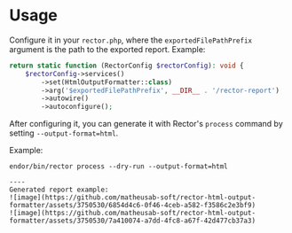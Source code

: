 # Usage
Configure it in your `rector.php`, where the `exportedFilePathPrefix` argument is the path to the exported report.
Example:

```php
return static function (RectorConfig $rectorConfig): void {
    $rectorConfig->services()
        ->set(HtmlOutputFormatter::class)
        ->arg('$exportedFilePathPrefix', __DIR__ . '/rector-report')
        ->autowire()
        ->autoconfigure();
```


After configuring it, you can generate it with Rector's `process` command by setting `--output-format=html`. 

Example:
```
endor/bin/rector process --dry-run --output-format=html

----
Generated report example:
![image](https://github.com/matheusab-soft/rector-html-output-formatter/assets/3750530/6854d4c6-0f46-4ceb-a582-f3586c2e3bf9)
![image](https://github.com/matheusab-soft/rector-html-output-formatter/assets/3750530/7a410074-a7dd-4fc8-a67f-42d477cb37a3)
